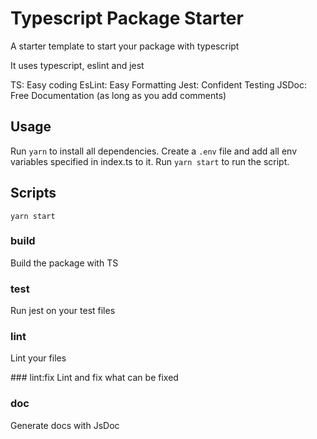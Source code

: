 # Typescript Package Starter

A starter template to start your package with typescript

It uses typescript, eslint and jest

TS: Easy coding
EsLint: Easy Formatting
Jest: Confident Testing
JSDoc: Free Documentation (as long as you add comments)

## Usage
Run `yarn` to install all dependencies. Create a `.env` file and add all env variables specified in index.ts to it. Run `yarn start` to run the script. 

## Scripts
`yarn start`
### build
Build the package with TS

### test
Run jest on your test files

### lint
Lint your files

### lint:fix
Lint and fix what can be fixed

### doc
Generate docs with JsDoc